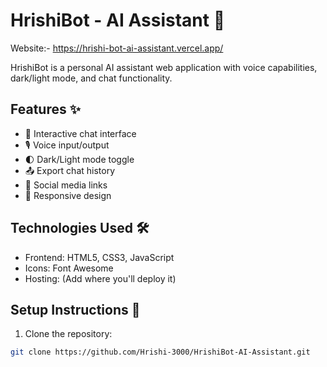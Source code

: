 # HrishiBot - AI Assistant 🤖

Website:- https://hrishi-bot-ai-assistant.vercel.app/

HrishiBot is a personal AI assistant web application with voice capabilities, dark/light mode, and chat functionality.

## Features ✨

- 💬 Interactive chat interface
- 🎙️ Voice input/output
- 🌓 Dark/Light mode toggle
- 📤 Export chat history
- 🔗 Social media links
- 📱 Responsive design

## Technologies Used 🛠️

- Frontend: HTML5, CSS3, JavaScript
- Icons: Font Awesome
- Hosting: (Add where you'll deploy it)

## Setup Instructions 🚀

1. Clone the repository:
```bash
git clone https://github.com/Hrishi-3000/HrishiBot-AI-Assistant.git
